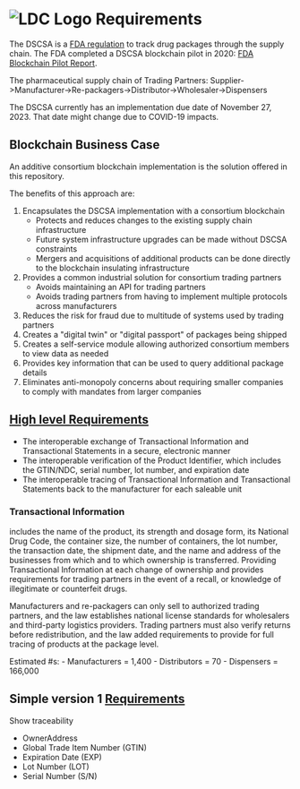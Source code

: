 # ![LDC Logo](99_images/LDC_32_32.ico) Requirements

The DSCSA is a [FDA regulation](https://www.fda.gov/drugs/drug-supply-chain-security-act-dscsa/drug-supply-chain-security-act-law-and-policies) to track drug packages through the supply chain.  The FDA completed a DSCSA blockchain pilot in 2020: [FDA Blockchain Pilot Report](https://www.ibm.com/downloads/cas/9V2LRYG5).

The pharmaceutical supply chain of Trading Partners:
    Supplier->Manufacturer->Re-packagers->Distributor->Wholesaler->Dispensers

The DSCSA currently has an implementation due date of November 27, 2023.  That date might change due to COVID-19 impacts.

## Blockchain Business Case

An additive consortium blockchain implementation is the solution offered in this repository.  

The benefits of this approach are:

1. Encapsulates the DSCSA implementation with a consortium blockchain
    - Protects and reduces changes to the existing supply chain infrastructure
    - Future system infrastructure upgrades can be made without DSCSA constraints
    - Mergers and acquisitions of additional products can be done directly to the blockchain insulating infrastructure
2. Provides a common industrial solution for consortium trading partners
    - Avoids maintaining an API for trading partners
    - Avoids trading partners from having to implement multiple protocols across manufacturers
3. Reduces the risk for fraud due to multitude of systems used by trading partners
4. Creates a "digital twin" or "digital passport" of packages being shipped
5. Creates a self-service module allowing authorized consortium members to view data as needed
6. Provides key information that can be used to query additional package details
7. Eliminates anti-monopoly concerns about requiring smaller companies to comply with mandates from larger companies

## [High level Requirements](https://www.pharmexec.com/view/what-you-need-know-about-drug-supply-chain-security-act)

- The interoperable exchange of Transactional Information and Transactional Statements in a secure, electronic manner
- The interoperable verification of the Product Identifier, which includes the GTIN/NDC, serial number, lot number, and expiration date
- The interoperable tracing of Transactional Information and Transactional Statements back to the manufacturer for each saleable unit

### Transactional Information

includes the name of the product, its strength and dosage form, its National Drug Code, the container size, the number of containers, the lot number, the transaction date, the shipment date, and the name and address of the businesses from which and to which ownership is transferred. Providing Transactional Information at each change of ownership and provides requirements for trading partners in the event of a recall, or knowledge of illegitimate or counterfeit drugs.

Manufacturers and re-packagers can only sell to authorized trading partners, and the law establishes national license standards for wholesalers and third-party logistics providers. Trading partners must also verify returns before redistribution, and the law added requirements to provide for full tracing of products at the package level.

Estimated #s:
    - Manufacturers = 1,400
    - Distributors  = 70
    - Dispensers    = 166,000

## Simple version 1 [Requirements](https://pmg-production.s3.amazonaws.com/2020/HCP/Files/HCP2018_Serialization_NODATE.pdf)

Show traceability

- OwnerAddress
- Global Trade Item Number (GTIN)
- Expiration Date (EXP)
- Lot Number (LOT)
- Serial Number (S/N)
